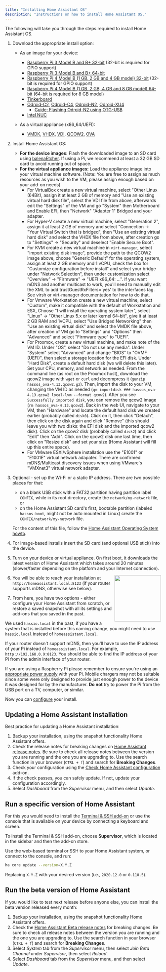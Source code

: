 ```yaml
---
title: "Installing Home Assistant OS"
description: "Instructions on how to install Home Assistant OS."
---
```


The following will take you through the steps required to install Home Assistant OS.

1. Download the appropriate install option:

   - As an image for your device:

     - [Raspberry Pi 3 Model B and B+ 32-bit][pi3-32] (32-bit is required for GPIO support)
     - [Raspberry Pi 3 Model B and B+ 64-bit][pi3-64]
     - [Raspberry Pi 4 Model B (1 GB, 2 GB and 4 GB model) 32-bit][pi4-32] (32-bit is required for GPIO support)
     - [Raspberry Pi 4 Model B (1 GB, 2 GB, 4 GB and 8 GB model) 64-bit][pi4-64] (64-bit is required for 8 GB model)
     - [Tinkerboard][tinker]
     - [Odroid-C2][odroid-c2], [Odroid-C4][odroid-c4], [Odroid-N2][odroid-n2], [Odroid-XU4][odroid-xu4]
       - [Guide: Flashing Odroid-N2 using OTG-USB][otg-usb]
     - [Intel NUC][intel-nuc]

   - As a virtual appliance (x86_64/UEFI):
  
     - [VMDK][vmdk], [VHDX][vhdx], [VDI][vdi], [QCOW2][qcow2], [OVA][Virtual Appliance]

2. Install Home Assistant OS:

   - **For the device images:** Flash the downloaded image to an SD card using [balenaEtcher][balenaEtcher]. If using a Pi, we recommend at least a 32 GB SD card to avoid running out of space.
   - **For the virtual appliance images:** Load the appliance image into your virtual machine software. (Note: You are free to assign as much resources as you wish to the VM, please assign enough based on your add-on needs)
     - For VirtualBox create a new virtual machine, select "Other Linux (64Bit), assign it at least 2 GB of memory and "Use an existing virtual hard disk file", select the VDI file from above, afterwards edit the "Settings" of the VM and go "System" then Motherboard and Enable EFI, then "Network" "Adapter 1" Bridged and your adapter.
     - For Hyper-V create a new virtual machine, select "Generation 2", assign it at least 2 GB of memory and select "Connection -> "Your Virtual Switch that is bridged", then "Use an existing virtual hard disk" and select the VHDX file from above, after creation go to "Settings" -> "Security" and deselect "Enable Secure Boot".
     - For KVM create a new virtual machine in `virt-manager`, select "Import existing disk image", provide the path to the QCOW2 image above, choose "Generic Default" for the operating system, assign at least 2 GB memory and 1 vCPU, check the box for "Customize configuration before install" and select your bridge under "Network Selection", then under customization select "Overview" -> "Firmware" -> "UEFI x86_64: ...". If you want mDNS and another multicast to work, you'll need to manually edit the XML to add trustGuestRxFilters='yes' to the interfaces tag. See virsh or virt-manager documentation for how to do that.
     - For Vmware Workstation create a new virtual machine, select "Custom", make it compatible with the default of Workstation and ESX, Choose "I will install the operating system later", select "Linux" -> "Other Linux 5.x or later kernel 64-bit", give it at least 2 GB RAM and 1vCPU, select "Use Bridged Networking" then "Use an existing virtual disk" and select the VMDK file above, after creation of VM go to "Settings" and "Options" then "Advanced" and select "Firmware type" to "UEFI".
     - For Proxmox, create a new virtual machine, and make note of the VM ID. Under "OS", select "Do not use any media". Under "System" select "Advanced" and change "BIOS" to "OVMF (UEFI)", then select a storage location for the EFI disk. Under "Hard Disk", create a default hard disk (we will delete this later). Set your CPU, memory, and network as needed. From the command line (as root on the Proxmox host), download the qcow2 image with `wget` or `curl` and decompress it (`gunzip hassos_ova-4.13.qcow2.gz`). Then, import the disk to your VM, changing the VM ID as needed (`qm importdisk ### hassos_ova-4.13.qcow2 local-lvm --format qcow2`). After you see `Successfully imported disk`, you can remove the qcow2 image (`rm hassos_ova-4.13.qcow2`). Back in the web UI, navigate to your VM, then "Hardware" and locate the default hard disk we created earlier (probably called `disk0`). Click on it, then click "Detach", then click on the disk again and click "Remove" (this should leave you with two disks: the EFI disk and the imported qcow2 disk). Click on the qcow2 disk (probably called `disk2`) and click "Edit" then "Add". Click on the qcow2 disk one last time, then click on "Resize disk" and set your size (Home Assistant will fill up this entire space).
     - For VMware ESXi/vSphere installation use the "E1001" or "E1001E" virtual network adapater. There are confirmed mDNS/Multicast discovery issues when using VMware's "VMXnet3" virtual network adapter.  

3. Optional - set up the Wi-Fi or a static IP address. There are two possible places for that:
   - on a blank USB stick with a FAT32 partition having partition label `CONFIG`, while in its root directory, create the `network/my-network` file, or
   - on the Home Assistant SD card's first, bootable partition (labeled `hassos-boot`, might not be auto mounted in Linux) create the `CONFIG/network/my-network` file.

   For the content of this file, follow the [Home Assistant Operating System howto][hassos-network].

4. For image-based installs insert the SD card (and optional USB stick) into the device.

5. Turn on your device or virtual appliance. On first boot, it downloads the latest version of Home Assistant which takes around 20 minutes (slower/faster depending on the platform and your Internet connection).

   <img src='/images/hassio/screenshots/first-start.png' style='clear: right; border:none; box-shadow: none; float: right; margin-bottom: 12px;' width='150' />

6. You will be able to reach your installation at `http://homeassistant.local:8123` (if your router supports mDNS, otherwise see below).

7. From here, you have two options - either configure your Home Assistant from scratch, or restore a saved snapshot with all its settings and add-ons that you saved in the past.

<div class='note warning'>

We used `hassio.local` in the past, if you have a system that is installed before this naming change, you might need to use `hassio.local` instead of `homeassistant.local`.

</div>

<div class='note'>

If your router doesn't support mDNS, then you'll have to use the IP address of your Pi instead of `homeassistant.local`. For example, `http://192.168.0.9:8123`. You should be able to find the IP address of your Pi from the admin interface of your router.

</div>

<div class='note warning'>

If you are using a Raspberry Pi please remember to ensure you're using an [appropriate power supply][pi-power] with your Pi. Mobile chargers may not be suitable since some were only designed to provide just enough power to the device it was designed for by the manufacturer. **Do not** try to power the Pi from the USB port on a TV, computer, or similar.

</div>

Now you can [configure][configure] your install.

## Updating a Home Assistant installation

Best practice for updating a Home Assistant installation:

1. Backup your installation, using the snapshot functionality Home Assistant offers.
2. Check the release notes for breaking changes on [Home Assistant release notes](https://github.com/home-assistant/home-assistant/releases). Be sure to check all release notes between the version you are running and the one you are upgrading to. Use the search function in your browser (`CTRL + f`) and search for **Breaking Changes**.
3. Check your configuration using the [Check Home Assistant configuration](/addons/check_config/) add-on.
4. If the check passes, you can safely update. If not, update your configuration accordingly.
5. Select _Dashboard_ from the _Supervisor_ menu, and then select _Update_.

## Run a specific version of Home Assistant

For this you would need to install the [Terminal & SSH add-on][ssh] or use the console
that is available on your device by connecting a keyboard and screen.

To install the Terminal & SSH add-on, choose **Supervisor**, which is located in the sidebar and then the add-on store.

Use the web-based terminal or SSH to your Home Assistant system, or connect to the console, and run:

```bash
ha core update --version=X.Y.Z
```

Replacing `X.Y.Z` with your desired version (i.e., `2020.12.0` or `0.118.5`).

## Run the beta version of Home Assistant

If you would like to test next release before anyone else, you can install the beta version released every month:

1. Backup your installation, using the snapshot functionality Home Assistant offers.
2. Check the [Home Assistant Beta release notes](https://rc.home-assistant.io/latest-release-notes/) for breaking changes. Be sure to check all release notes between the version you are running and the one you are upgrading to. Use the search function in your browser (`CTRL + f`) and search for **Breaking Changes**.
3. Select _System_ tab from the _Supervisor_ menu, then select _Join Beta Channel_ under _Supervisor_, then select _Reload_.
4. Select _Dashboard_ tab from the _Supervisor_ menu, and then select _Update_.


[balenaEtcher]: https://www.balena.io/etcher
[hassos-network]: https://github.com/home-assistant/operating-system/blob/dev/Documentation/network.md
[pi3-32]: https://github.com/home-assistant/operating-system/releases/download/5.10/hassos_rpi3-5.10.img.xz
[pi3-64]: https://github.com/home-assistant/operating-system/releases/download/5.10/hassos_rpi3-64-5.10.img.xz
[pi4-32]: https://github.com/home-assistant/operating-system/releases/download/5.10/hassos_rpi4-5.10.img.xz
[pi4-64]: https://github.com/home-assistant/operating-system/releases/download/5.10/hassos_rpi4-64-5.10.img.xz
[tinker]: https://github.com/home-assistant/operating-system/releases/download/5.10/hassos_tinker-5.10.img.xz
[odroid-c2]: https://github.com/home-assistant/operating-system/releases/download/5.10/hassos_odroid-c2-5.10.img.xz
[odroid-c4]: https://github.com/home-assistant/operating-system/releases/download/5.10/hassos_odroid-c4-5.10.img.xz
[odroid-n2]: https://github.com/home-assistant/operating-system/releases/download/5.10/hassos_odroid-n2-5.10.img.xz
[odroid-xu4]: https://github.com/home-assistant/operating-system/releases/download/5.10/hassos_odroid-xu4-5.10.img.xz
[intel-nuc]: https://github.com/home-assistant/operating-system/releases/download/5.10/hassos_intel-nuc-5.10.img.xz
[vmdk]: https://github.com/home-assistant/operating-system/releases/download/5.10/hassos_ova-5.10.vmdk.xz
[vhdx]: https://github.com/home-assistant/operating-system/releases/download/5.10/hassos_ova-5.10.vhdx.xz
[vdi]: https://github.com/home-assistant/operating-system/releases/download/5.10/hassos_ova-5.10.vdi.xz
[qcow2]: https://github.com/home-assistant/operating-system/releases/download/5.10/hassos_ova-5.10.qcow2.xz
[Virtual Appliance]: https://github.com/home-assistant/operating-system/releases/download/5.10/hassos_ova-5.10.ova
[local]: http://homeassistant.local:8123
[samba]: /addons/samba/
[ssh]: /addons/ssh/
[pi-power]: https://www.raspberrypi.org/help/faqs/#powerReqs
[configure]: /getting-started/configuration/
[otg-usb]: /hassio/flashing_n2_otg/
